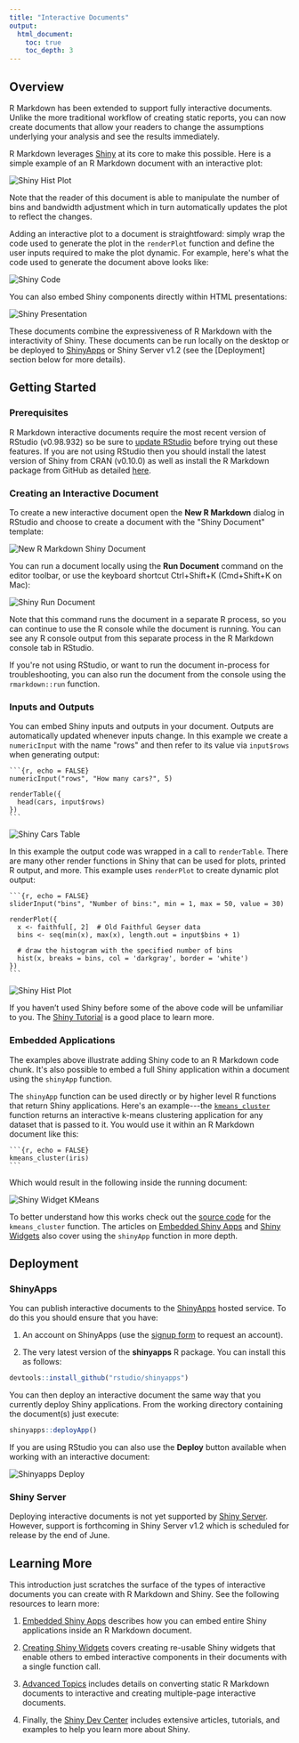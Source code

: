 ```yaml
---
title: "Interactive Documents"
output:
  html_document:
    toc: true
    toc_depth: 3
---
```


## Overview

R Markdown has been extended to support fully interactive documents. Unlike the more traditional workflow of creating static reports, you can now create documents that allow your readers to change the assumptions underlying your analysis and see the results immediately.   

R Markdown leverages [Shiny](http://shiny.rstudio.com) at its core to make this possible. Here is a simple example of an R Markdown document with an interactive plot:

![Shiny Hist Plot](images/shiny-interactive-plot.png)

Note that the reader of this document is able to manipulate the number of bins and bandwidth adjustment which in turn automatically updates the plot to reflect the changes. 

Adding an interactive plot to a document is straightfoward: simply wrap the code used to generate the plot in the `renderPlot` function and define the user inputs required to make the plot dynamic. For example, here's what the code used to generate the document above looks like:

![Shiny Code](images/shiny-code.png)

You can also embed Shiny components directly within HTML presentations:

![Shiny Presentation](images/shiny-run-presentation.png)

These documents combine the expressiveness of R Markdown with the interactivity of Shiny. These documents can be run locally on the desktop or be deployed to [ShinyApps](http://shinyapps.io) or Shiny Server v1.2 (see the [Deployment] section below for more details).

## Getting Started

### Prerequisites

R Markdown interactive documents require the most recent version of RStudio (v0.98.932) so be sure to [update RStudio](http://www.rstudio.com/ide/download/preview) before trying out these features.  If you are not using RStudio then you should install the latest version of Shiny from CRAN (v0.10.0) as well as install the R Markdown package from GitHub as detailed [here](https://github.com/rstudio/rmarkdown#installation).

### Creating an Interactive Document

To create a new interactive document open the **New R Markdown** dialog in RStudio and choose to create a document with the "Shiny Document" template:

![New R Markdown Shiny Document](images/new-shiny-document.png)

You can run a document locally using the **Run Document** command on the editor toolbar, or use the keyboard shortcut Ctrl+Shift+K (Cmd+Shift+K on Mac):

![Shiny Run Document](images/shiny-run-document.png)

Note that this command runs the document in a separate R process, so you can continue to use the R console while the document is running. You can see any R console output from this separate process in the R Markdown console tab in RStudio. 

If you're not using RStudio, or want to run the document in-process for troubleshooting, you can also run the document from the console using the `rmarkdown::run` function.

### Inputs and Outputs

You can embed Shiny inputs and outputs in your document. Outputs are automatically updated whenever inputs change. In this example we create a `numericInput` with the name "rows" and then refer to its value via `input$rows` when generating output:

<pre class="markdown"><code>&#96;&#96;&#96;{r, echo = FALSE}
numericInput("rows", "How many cars?", 5)

renderTable({
  head(cars, input$rows)
})
&#96;&#96;&#96;
</code></pre>

![Shiny Cars Table](images/shiny-cars-table.gif)

In this example the output code was wrapped in a call to `renderTable`. There are many other render functions in Shiny that can be used for plots, printed R output, and more. This example uses `renderPlot` to create dynamic plot output:

<pre class="markdown"><code>&#96;&#96;&#96;{r, echo = FALSE}
sliderInput("bins", "Number of bins:", min = 1, max = 50, value = 30)

renderPlot({
  x <- faithful[, 2]  # Old Faithful Geyser data
  bins <- seq(min(x), max(x), length.out = input$bins + 1)

  # draw the histogram with the specified number of bins
  hist(x, breaks = bins, col = 'darkgray', border = 'white')
})
&#96;&#96;&#96;
</code></pre>

![Shiny Hist Plot](images/shiny-hist-plot.gif)

If you haven’t used Shiny before some of the above code will be unfamiliar to you. The [Shiny Tutorial](http://shiny.rstudio.com/tutorial) is a good place to learn more.

### Embedded Applications

The examples above illustrate adding Shiny code to an R Markdown code chunk. It's also possible to embed a full Shiny application within a document using the `shinyApp` function. 

The `shinyApp` function can be used directly or by higher level R functions that return Shiny applications. Here's an example---the [`kmeans_cluster`](https://github.com/rstudio/rmdexamples/blob/master/R/kmeans_cluster.R) function returns an interactive k-means clustering application for any dataset that is passed to it. You would use it within an R Markdown document like this:

<pre class="markdown"><code>&#96;&#96;&#96;{r, echo = FALSE}
kmeans_cluster(iris)
&#96;&#96;&#96;
</code></pre>

Which would result in the following inside the running document:

![Shiny Widget KMeans](images/shiny-widget-kmeans.png)

To better understand how this works check out the [source code](https://github.com/rstudio/rmdexamples/blob/master/R/kmeans_cluster.R) for the `kmeans_cluster` function. The articles on [Embedded Shiny Apps](authoring_embedded_shiny.html) and [Shiny Widgets](authoring_shiny_widgets.html) also cover using the `shinyApp` function in more depth.

## Deployment

### ShinyApps

You can publish interactive documents to the [ShinyApps](http://shinyapps.io) hosted service. To do this you should ensure that you have:

1. An account on ShinyApps (use the [signup form](http://shinyapps.io) to request an account).

2. The very latest version of the **shinyapps** R package. You can install this as follows:

```r
devtools::install_github("rstudio/shinyapps")
```

You can then deploy an interactive document the same way that you currently deploy Shiny applications. From the working directory containing the document(s) just execute:

```r
shinyapps::deployApp()
```

If you are using RStudio you can also use the **Deploy** button available when working with an interactive document:

![Shinyapps Deploy](images/shinyapps-deploy.png)

### Shiny Server

Deploying interactive documents is not yet supported by [Shiny Server](http://www.rstudio.com/shiny/server/). However, support is forthcoming in Shiny Server v1.2 which is scheduled for release by the end of June.

## Learning More

This introduction just scratches the surface of the types of interactive documents you can create with R Markdown and Shiny. See the following resources to learn more:

1. [Embedded Shiny Apps](authoring_embedded_shiny.html) describes how you can embed entire Shiny applications inside an R Markdown document.

2. [Creating Shiny Widgets](authoring_shiny_widgets.html) covers creating re-usable Shiny widgets that enable others to embed interactive components in their documents with a single function call.

3. [Advanced Topics](authoring_shiny_advanced.html) includes details on converting static R Markdown documents to interactive and creating multiple-page interactive documents.

4. Finally, the [Shiny Dev Center](http://shiny.rstudio.com) includes extensive articles, tutorials, and examples to help you learn more about Shiny.






